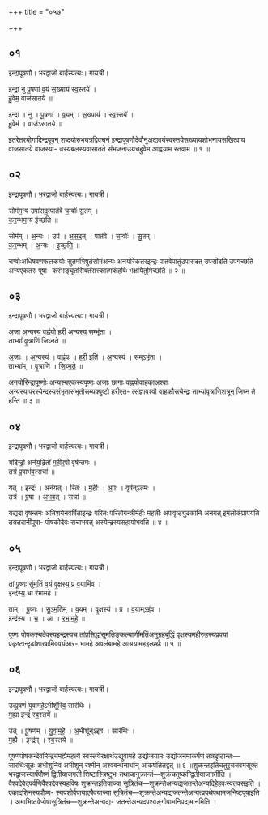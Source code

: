 +++
title = "०५७"

+++


## ०१
इन्द्रापूषणौ। भरद्वाजो बार्हस्पत्यः। गायत्री।

इन्द्रा॒ नु पू॒षणा॑ व॒यं स॒ख्याय॑ स्व॒स्तये॑ ।  
हु॒वेम॒ वाज॑सातये ॥

इन्द्रा॑ । नु । पू॒षणा॑ । व॒यम् । स॒ख्याय॑ । स्व॒स्तये॑ ।  
हु॒वेम॑ । वाज॑ऽसातये ॥

इतरेतरयोगादिन्द्रपूषन् शब्दयोरुभयत्रद्विवचनं इन्द्रापूषणौदेवौनुअद्यवयंस्वस्तयेसख्यायशोभनायसखित्वाय वाजसातये वाजस्या- न्नस्यबलस्यवासातते संभजनाउयचहुवेम आह्वयाम स्तवाम ॥ १ ॥

## ०२
इन्द्रापूषणौ। भरद्वाजो बार्हस्पत्यः। गायत्री।

सोम॑म॒न्य उपा॑सद॒त्पात॑वे च॒म्वोः॑ सु॒तम् ।  
क॒र॒म्भम॒न्य इ॑च्छति ॥

सोम॑म् । अ॒न्यः । उप॑ । अ॒स॒द॒त् । पात॑वे । च॒म्वोः॑ । सु॒तम् ।  
क॒र॒म्भम् । अ॒न्यः । इ॒च्छ॒ति॒ ॥

चम्वोःअधिषवणफलकयोः सुतमभिषुतंसोमंअन्यः अनयोरेकतरइन्द्रः पातवेपातुंउपासदत् उपसीदति उपगच्छति अन्यएकतरः पूषा- करंभङ्घृतसिक्तंसत्त्कात्मकंहविः भक्षयितुमिच्छति ॥ २ ॥

## ०३
इन्द्रापूषणौ। भरद्वाजो बार्हस्पत्यः। गायत्री।

अ॒जा अ॒न्यस्य॒ वह्न॑यो॒ हरी॑ अ॒न्यस्य॒ सम्भृ॑ता ।  
ताभ्यां॑ वृ॒त्राणि॑ जिघ्नते ॥

अ॒जाः । अ॒न्यस्य॑ । वह्न॑यः । हरी॒ इति॑ । अ॒न्यस्य॑ । सम्ऽभृ॑ता ।  
ताभ्या॑म् । वृ॒त्राणि॑ । जि॒घ्न॒ते॒ ॥

अनयोरिन्द्रापूष्णोः अन्यस्यएकस्यपूष्णः अजाः छागाः वह्नयोवाहकाअश्वाः अन्यस्यापरस्येन्दस्यसंभृतासंभृतौसम्यक्पुष्टौ हरीएत- त्संज्ञावश्वौ वाहकौसचेन्द्रः ताभ्यांवृत्राणिशत्रून् जिघ्न ते हन्ति ॥ ३ ॥

## ०४
इन्द्रापूषणौ। भरद्वाजो बार्हस्पत्यः। गायत्री।

यदिन्द्रो॒ अन॑य॒द्रितो॑ म॒हीर॒पो वृष॑न्तमः ।  
तत्र॑ पू॒षाभ॑व॒त्सचा॑ ॥

यत् । इन्द्रः॑ । अन॑यत् । रितः॑ । म॒हीः । अ॒पः । वृष॑न्ऽतमः ।  
तत्र॑ । पू॒षा । अ॒भ॒व॒त् । सचा॑ ॥

यद्यदा वृषन्तमः अतिशयेनवर्षिताइन्द्रः परितः परितोगन्त्रीर्महीः महतीः अपःवृष्ट्युदकानि अनयत् इमंलोकंप्रापयति तत्रतदानींपूषा- पोषकोदेवः सचाभवत् अस्येन्द्रस्यसहायोभवति ॥ ४ ॥

## ०५
इन्द्रापूषणौ। भरद्वाजो बार्हस्पत्यः। गायत्री।

तां पू॒ष्णः सु॑म॒तिं व॒यं वृ॒क्षस्य॒ प्र व॒यामि॑व ।  
इन्द्र॑स्य॒ चा र॑भामहे ॥

ताम् । पू॒ष्णः । सु॒ऽम॒तिम् । व॒यम् । वृ॒क्षस्य॑ । प्र । व॒याम्ऽइ॑व ।  
इन्द्र॑स्य । च॒ । आ । र॒भा॒म॒हे॒ ॥

पूष्णः पोषकस्यदेवस्यइन्द्रस्यच तांप्रसिद्धांसुमतिङ्कल्याणींमतिंअनुग्रहबुद्धिं वृक्षस्यमहीरुहस्यप्रवयां प्रकृष्टान्दृढांशाखामिववयंआर- भामहे अवलंबामहे आश्रयामहइत्यर्थः ॥ ५ ॥

## ०६
इन्द्रापूषणौ। भरद्वाजो बार्हस्पत्यः। गायत्री।

उत्पू॒षणं॑ युवामहे॒ऽभीशूँ॑रिव॒ सार॑थिः ।  
म॒ह्या इन्द्रं॑ स्व॒स्तये॑ ॥

उत् । पू॒षण॑म् । यु॒वा॒म॒हे॒ । अ॒भीशू॑न्ऽइव । सार॑थिः ।  
म॒ह्यै । इन्द्र॑म् । स्व॒स्तये॑ ॥

पूषणंपोषकन्देवमिन्द्रंचमह्यैमहत्यै स्वस्तयेरक्षार्थंउद्युवामहे उद्योजयामः उद्योजनमाकर्षणं तत्रदृष्टान्तः—सारथिःसूतः अभीशूनिव अभीशून् रश्मीन् अश्वबन्धनार्थान् आकर्षतितद्वत् ॥ ६ ॥शुक्रन्तइतिचतुरृचन्नवमंसूक्तं भरद्वाजस्यार्षंपौष्णं द्वितीयाजगती शिष्टास्त्रिष्टुभः तथाचानुक्रान्तं—शुक्रंचतुष्कन्द्वितीयाजगतीति । वैश्वदेवेद्पर्वणिवैश्वदेवस्यहविषः शुक्रन्तइतियाज्या सूत्रितंच—शुक्रन्तेअन्यद्यजतन्तेअन्यदिहेहवःस्वतवसइति । एकादशिनस्यपौष्ण- स्यपशोर्वपायाएषैवयाज्या सूत्रितंच—शुक्रन्तेअन्यद्यजतन्तेअन्यत्प्रपथेपथामजनिष्टपूषाइति । अमाभिष्टवेप्येषासूत्रितंच—शुक्रन्तेअन्यद्य- जतन्तेअन्यदपश्यङ्गोपामनिपद्यमानमिति ।